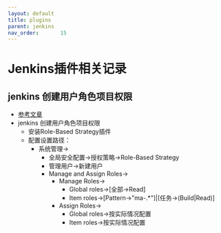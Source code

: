 ```yaml
---
layout: default
title: plugins
parent: jenkins
nav_order:       15
---
```


# Jenkins插件相关记录

## jenkins 创建用户角色项目权限

- [参考文章](https://blog.csdn.net/u013066244/article/details/53407985)
- jenkins 创建用户角色项目权限
  - 安装Role-Based Strategy插件
  - 配置设置路径：
    - 系统管理->
      - 全局安全配置->授权策略->Role-Based Strategy
      - 管理用户->新建用户
      - Manage and Assign Roles->
        - Manage Roles->
          - Global roles->[全部->Read]
          - Item roles->[Pattern->"ma-.*"]|[任务->(Build|Read)]
        - Assign Roles->
          - Global roles->按实际情况配置
          - Item roles->按实际情况配置
